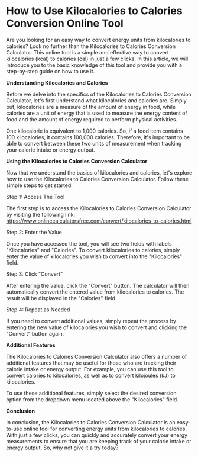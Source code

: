 How to Use Kilocalories to Calories Conversion Online Tool
==========================================================

Are you looking for an easy way to convert energy units from kilocalories to calories? Look no further than the Kilocalories to Calories Conversion Calculator. This online tool is a simple and effective way to convert kilocalories (kcal) to calories (cal) in just a few clicks. In this article, we will introduce you to the basic knowledge of this tool and provide you with a step-by-step guide on how to use it.

**Understanding Kilocalories and Calories**

Before we delve into the specifics of the Kilocalories to Calories Conversion Calculator, let's first understand what kilocalories and calories are. Simply put, kilocalories are a measure of the amount of energy in food, while calories are a unit of energy that is used to measure the energy content of food and the amount of energy required to perform physical activities.

One kilocalorie is equivalent to 1,000 calories. So, if a food item contains 100 kilocalories, it contains 100,000 calories. Therefore, it's important to be able to convert between these two units of measurement when tracking your calorie intake or energy output.

**Using the Kilocalories to Calories Conversion Calculator**

Now that we understand the basics of kilocalories and calories, let's explore how to use the Kilocalories to Calories Conversion Calculator. Follow these simple steps to get started:

Step 1: Access The Tool

The first step is to access the Kilocalories to Calories Conversion Calculator by visiting the following link: <https://www.onlinecalculatorsfree.com/convert/kilocalories-to-calories.html>

Step 2: Enter the Value

Once you have accessed the tool, you will see two fields with labels "Kilocalories" and "Calories". To convert kilocalories to calories, simply enter the value of kilocalories you wish to convert into the "Kilocalories" field.

Step 3: Click "Convert"

After entering the value, click the "Convert" button. The calculator will then automatically convert the entered value from kilocalories to calories. The result will be displayed in the "Calories" field.

Step 4: Repeat as Needed

If you need to convert additional values, simply repeat the process by entering the new value of kilocalories you wish to convert and clicking the "Convert" button again.

**Additional Features**

The Kilocalories to Calories Conversion Calculator also offers a number of additional features that may be useful for those who are tracking their calorie intake or energy output. For example, you can use this tool to convert calories to kilocalories, as well as to convert kilojoules (kJ) to kilocalories.

To use these additional features, simply select the desired conversion option from the dropdown menu located above the "Kilocalories" field.

**Conclusion**

In conclusion, the Kilocalories to Calories Conversion Calculator is an easy-to-use online tool for converting energy units from kilocalories to calories. With just a few clicks, you can quickly and accurately convert your energy measurements to ensure that you are keeping track of your calorie intake or energy output. So, why not give it a try today?